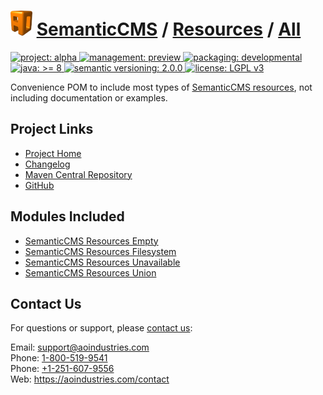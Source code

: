 # [<img src="ao-logo.png" alt="AO Logo" width="35" height="40">](https://github.com/aoindustries) [SemanticCMS](https://github.com/aoindustries/semanticcms) / [Resources](https://github.com/aoindustries/semanticcms-resources) / [All](https://github.com/aoindustries/semanticcms-resources-all)
<p>
	<a href="https://aoindustries.com/life-cycle#project-alpha">
		<img src="https://semanticcms.com/ao-badges/project-alpha.svg" alt="project: alpha" />
	</a>
	<a href="https://aoindustries.com/life-cycle#management-preview">
		<img src="https://semanticcms.com/ao-badges/management-preview.svg" alt="management: preview" />
	</a>
	<a href="https://aoindustries.com/life-cycle#packaging-developmental">
		<img src="https://semanticcms.com/ao-badges/packaging-developmental.svg" alt="packaging: developmental" />
	</a>
	<br />
	<a href="https://docs.oracle.com/javase/8/docs/api/">
		<img src="https://semanticcms.com/ao-badges/java-8.svg" alt="java: &gt;= 8" />
	</a>
	<a href="http://semver.org/spec/v2.0.0.html">
		<img src="https://semanticcms.com/ao-badges/semver-2.0.0.svg" alt="semantic versioning: 2.0.0" />
	</a>
	<a href="https://www.gnu.org/licenses/lgpl-3.0">
		<img src="https://semanticcms.com/ao-badges/license-lgpl-3.0.svg" alt="license: LGPL v3" />
	</a>
</p>

Convenience POM to include most types of [SemanticCMS resources](https://github.com/aoindustries/semanticcms-resources), not including documentation or examples.

## Project Links
* [Project Home](https://semanticcms.com/resources/all/)
* [Changelog](https://semanticcms.com/resources/all/changelog)
* [Maven Central Repository](https://search.maven.org/artifact/com.semanticcms/semanticcms-resources-all)
* [GitHub](https://github.com/aoindustries/semanticcms-resources-all)

## Modules Included
* [SemanticCMS Resources Empty](https://github.com/aoindustries/semanticcms-resources-empty)
* [SemanticCMS Resources Filesystem](https://github.com/aoindustries/semanticcms-resources-filesystem)
* [SemanticCMS Resources Unavailable](https://github.com/aoindustries/semanticcms-resources-unavailable)
* [SemanticCMS Resources Union](https://github.com/aoindustries/semanticcms-resources-union)

## Contact Us
For questions or support, please [contact us](https://aoindustries.com/contact):

Email: [support@aoindustries.com](mailto:support@aoindustries.com)  
Phone: [1-800-519-9541](tel:1-800-519-9541)  
Phone: [+1-251-607-9556](tel:+1-251-607-9556)  
Web: https://aoindustries.com/contact
